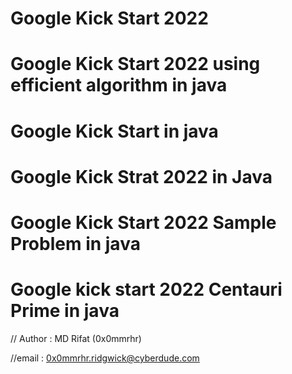 # Google Kick Start 2022
# Google Kick Start 2022 using efficient algorithm in java
# Google Kick Start in java
# Google Kick Strat 2022 in Java
# Google Kick Start 2022 Sample Problem in java
# Google kick start 2022 Centauri Prime in java

// Author : MD Rifat (0x0mmrhr)

//email : 0x0mmrhr.ridgwick@cyberdude.com
